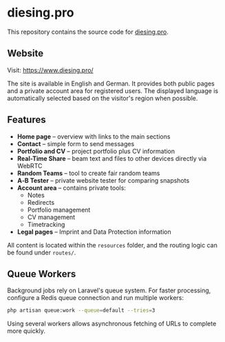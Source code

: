 # diesing.pro

This repository contains the source code for [diesing.pro](https://www.diesing.pro/).

## Website

Visit: <https://www.diesing.pro/>

The site is available in English and German. It provides both public pages and a private account area for registered users. The displayed language is automatically selected based on the visitor's region when possible.

## Features

* **Home page** – overview with links to the main sections
* **Contact** – simple form to send messages
* **Portfolio and CV** – project portfolio plus CV information
* **Real-Time Share** – beam text and files to other devices directly via WebRTC
* **Random Teams** – tool to create fair random teams
* **A‑B Tester** – private website tester for comparing snapshots
* **Account area** – contains private tools:
  * Notes
  * Redirects
  * Portfolio management
  * CV management
  * Timetracking
* **Legal pages** – Imprint and Data Protection information

All content is located within the `resources` folder, and the routing logic can be found under `routes/`.

## Queue Workers

Background jobs rely on Laravel's queue system. For faster processing, configure a Redis queue connection and run multiple workers:

```bash
php artisan queue:work --queue=default --tries=3
```

Using several workers allows asynchronous fetching of URLs to complete more quickly.

